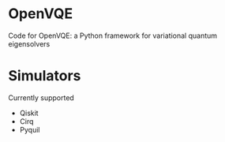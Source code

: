 # OpenVQE
Code for OpenVQE: a Python framework for variational quantum eigensolvers

# Simulators
Currently supported
- Qiskit
- Cirq
- Pyquil
  
